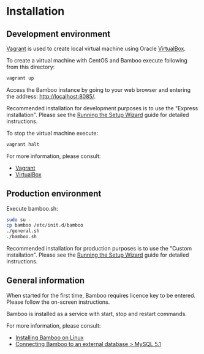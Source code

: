 Installation
============

Development environment
-----------------------

[Vagrant](http://www.vagrantup.com/) is used to create local virtual machine using Oracle [VirtualBox](https://www.virtualbox.org/).

To create a virtual machine with CentOS and Bamboo execute following from this directory:

```bash
vagrant up
```

Access the Bamboo instance by going to your web browser and entering the address: [http://localhost:8085/](http://localhost:8085/).

Recommended installation for development purposes is to use the "Express installation".
Please see the [Running the Setup Wizard](https://confluence.atlassian.com/display/BAMBOO/Running+the+Setup+Wizard) guide for detailed instructions.

To stop the virtual machine execute:

```bash
vagrant halt
```

For more information, please consult:

* [Vagrant](http://www.vagrantup.com/)
* [VirtualBox](https://www.virtualbox.org/)


Production environment
----------------------

Execute bamboo.sh:

```bash
sudo su -
cp bamboo /etc/init.d/bamboo
./general.sh
./bamboo.sh
```

Recommended installation for production purposes is to use the "Custom installation".
Please see the [Running the Setup Wizard](https://confluence.atlassian.com/display/BAMBOO/Running+the+Setup+Wizard) guide for detailed instructions.


General information
-------------------

When started for the first time, Bamboo requires licence key to be entered.
Please follow the on-screen instructions.

Bamboo is installed as a service with start, stop and restart commands.

For more information, please consult:

* [Installing Bamboo on Linux](https://confluence.atlassian.com/display/BAMBOO/Installing+Bamboo+on+Linux)
* [Connecting Bamboo to an external database > MySQL 5.1](https://confluence.atlassian.com/display/BAMBOO/MySQL+5.1)